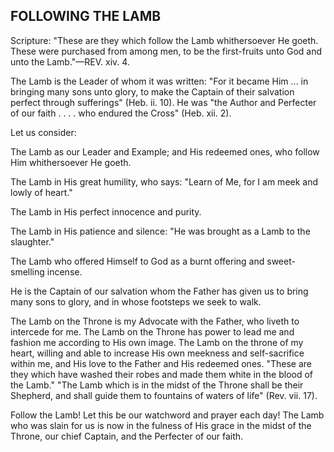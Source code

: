 ## FOLLOWING THE LAMB ##

Scripture: "These are they which follow the Lamb whithersoever He goeth. These were purchased from among men, to be the first-fruits unto God and unto the Lamb."—REV. xiv. 4.



The Lamb is the Leader of whom it was written: "For it became Him ... in bringing many sons unto glory, to make the Captain of their salvation perfect through sufferings" (Heb. ii. 10). He was "the Author and Perfecter of our faith . . . . who endured the Cross" (Heb. xii. 2).



Let us consider:



The Lamb as our Leader and Example; and His redeemed ones, who follow Him whithersoever He goeth.



The Lamb in His great humility, who says: "Learn of Me, for I am meek and lowly of heart."



The Lamb in His perfect innocence and purity.



The Lamb in His patience and silence: "He was brought as a Lamb to the slaughter."



The Lamb who offered Himself to God as a burnt offering and sweet-smelling incense.



He is the Captain of our salvation whom the Father has given us to bring many sons to glory, and in whose footsteps we seek to walk.



The Lamb on the Throne is my Advocate with the Father, who liveth to intercede for me. The Lamb on the Throne has power to lead me and fashion me according to His own image. The Lamb on the throne of my heart, willing and able to increase His own meekness and self-sacrifice within me, and His love to the Father and His redeemed ones. "These are they which have washed their robes and made them white in the blood of the Lamb." "The Lamb which is in the midst of the Throne shall be their Shepherd, and shall guide them to fountains of waters of life" (Rev. vii. 17).



Follow the Lamb! Let this be our watchword and prayer each day! The Lamb who was slain for us is now in the fulness of His grace in the midst of the Throne, our chief Captain, and the Perfecter of our faith.

